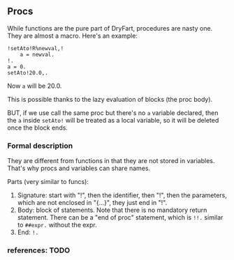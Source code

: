 ## Procs

While functions are the pure part of DryFart, procedures are nasty one.
They are almost a macro. Here's an example:

```
!setAto!R%newval,!
    a = newval.
!.
a = 0.
setAto!20.0,.
```

Now `a` will be 20.0.

This is possible thanks to the lazy evaluation of blocks (the proc body).

BUT, if we use call the same proc but there's no `a` variable declared, then the
`a` inside `setAto!` will be treated as a local variable, so it will be deleted
once the block ends.

### Formal description

They are different from functions in that they are not stored in variables.
That's why procs and variables can share names.

Parts (very similar to funcs):
1. Signature: start with "!", then the identifier, then "!", then the
parameters, which are not enclosed in "{...}", they just end in "!".
2. Body: block of statements. Note that there is no mandatory return statement.
There can be a "end of proc" statement, which is `!!.` similar to `##expr.`
without the expr.
3. End: `!.`

### references: TODO

